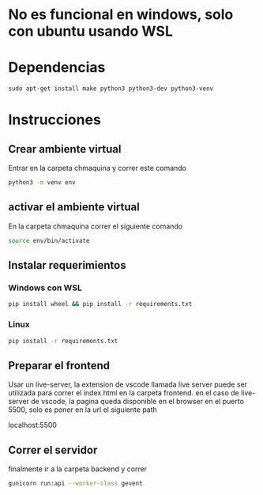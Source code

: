 # No es funcional en windows, solo con ubuntu usando WSL
# Dependencias
```
sudo apt-get install make python3 python3-dev python3-venv
```

# Instrucciones
## Crear ambiente virtual
Entrar en la carpeta chmaquina y correr este comando
```bash
python3 -m venv env
```
## activar el ambiente virtual 
En la carpeta chmaquina correr el siguiente comando
```bash
source env/bin/activate
```
## Instalar requerimientos
### Windows con WSL
```bash
pip install wheel && pip install -r requirements.txt
```
### Linux
```bash
pip install -r requirements.txt
```
## Preparar el frontend
Usar un live-server, la extension de vscode llamada live server puede ser utilizada para correr el index.html en la carpeta frontend.
en el caso de live-server de vscode, la pagina queda disponible en el browser en el puerto 5500, solo es poner en la url el siguiente path 

localhost:5500

## Correr el servidor
finalmente ir a la carpeta backend y correr 
```bash
gunicorn run:api --worker-class gevent
```
